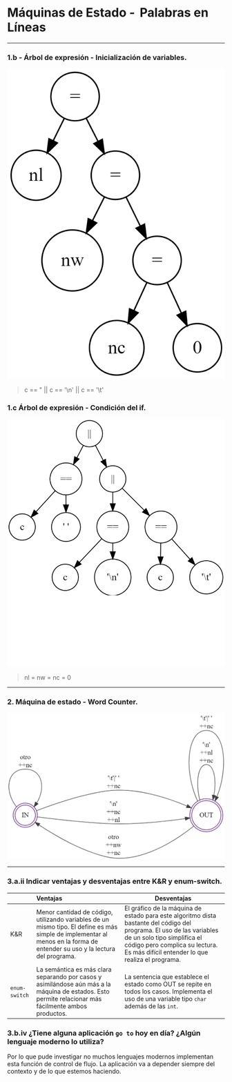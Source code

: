 # Máquinas de Estado -  Palabras en Líneas

------

### 1.b - Árbol de expresión - Inicialización de variables.

![arbolInicializacion](\05-ContadorDePalabras\img\arbolInicializacion.png)

> c == " || c == '\n' || c == '\t'

### 1.c Árbol de expresión - Condición del if.

![arbolCondicionIf](05-ContadorDePalabras\img\arbolCondicionIf.png)

> nl = nw = nc = 0

------

### 2. Máquina de estado - Word Counter.

![wc](05-ContadorDePalabras\img\wc.png)

------

### 3.a.ii Indicar ventajas y desventajas entre K&R y enum-switch.

|               | Ventajas                                                     | Desventajas                                                  |
| ------------- | :----------------------------------------------------------- | ------------------------------------------------------------ |
| K&R           | Menor cantidad de código, utilizando variables de un mismo tipo. El define es más simple de implementar al menos en la forma de entender su uso y la lectura del programa. | El gráfico de la máquina de estado para este algoritmo dista bastante del código del programa. El uso de las variables de un solo tipo simplifica el código pero complica su lectura. Es más difícil entender lo que realiza el programa. |
| `enum-switch` | La semántica es más clara separando por casos y asimilándose aún más a la máquina de estados. Esto permite relacionar más fácilmente ambos productos. | La sentencia que establece el estado como OUT se repite en todos los casos. Implementa el uso de una variable tipo `char` además de las `int`. |

### 3.b.iv ¿Tiene alguna aplicación `go to` hoy en día? ¿Algún lenguaje moderno lo utiliza?

Por lo que pude investigar no muchos lenguajes modernos implementan esta función de control de flujo. La aplicación va a depender siempre del contexto y de lo que estemos haciendo.
